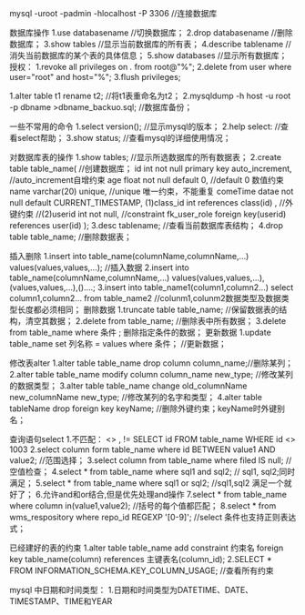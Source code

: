 mysql -uroot -padmin -hlocalhost -P 3306   //连接数据库

数据库操作
1.use databasename     //切换数据库；
2.drop databasename    //删除数据库；
3.show tables          //显示当前数据库的所有表；
4.describe tablename   // 消失当前数据库的某个表的具体信息；
5.show databases       //显示所有数据库；
授权：
1.revoke all privileges on *.* from root@"%"; 
2.delete from user where user="root" and host="%";
3.flush privileges;

1.alter table t1 rename t2;   //将t1表重命名为t2；
2.mysqldump -h host -u root -p dbname >dbname_backuo.sql;   //数据库备份；

一些不常用的命令
1.select version();     //显示mysql的版本；
2.help select:          //查看select帮助；
3.show status;          //查看mysql的详细使用情况；

对数据库表的操作
1.show tables;  //显示所选数据库的所有数据表；
2.create table table_name(     //创建数据库；
id  int not null primary key auto_increment,    //auto_increment自增约束
age float not null default 0,                   //default 0   数值约束
name  varchar(20)  unique,                      //unique  唯一约束，不能重复
comeTime datae  not null default CURRENT_TIMESTAMP,
(1)class_id int references  class(id)    ,          //外键约束
//(2)userid  int not null,
//constraint fk_user_role foreign key(userid) references user(id)
);
3.desc tablename;      //查看当前数据库表结构；
4.drop table table_name;  //删除数据表；

插入删除
1.insert into table_name(columnName,columnName,...)  values(values,values,...);   //插入数据
2.insert into table_name(columnName,columnName,...) values(values,values,...),(values,values,...),()....;
3.insert into table_name1(column1,column2...) select column1,column2... from table_name2
//colunm1,colunm2数据类型及数据类型长度都必须相同；
删除数据
1.truncate table table_name;     //保留数据表的结构，清空其数据；
2.delete from table_name;     //删除表中所有数据；
3.delete from table_name where  条件  ;    删除指定条件的数据；
更新数据
1.update table_name  set 列名称 = values where 条件；   //更新数据；

修改表alter
1.alter table table_name drop column column_name;//删除某列；
2.alter table table_name modify column column_name new_type;    //修改某列的数据类型；
3.alter table table_name change  old_columnName   new_columnName  new_type;    //修改某列的名字和类型；
4.alter table tableName drop foreign key keyName;      //删除外键约束；keyName时外键别名；

查询语句select
1.不匹配：  <>  ,  !=
SELECT id FROM table_name WHERE id <> 1003
2.select column form table_name where id BETWEEN value1  AND value2;  //范围选择；
3.select column from table_name  where filed IS null;  //空值检查；
4.select * from table_name where  sql1  and sql2;    // sql1, sql2;同时满足；
5.select * from table_name where  sql1  or sql2;     //sql1,sql2 满足一个就好了；
6.允许and和or结合,但是优先处理and操作
7.select * from table_name where column in(value1,value2);   //括号的每个值都匹配；
8.select * from wms_respository where repo_id  REGEXP '[0-9]';   //select 条件也支持正则表达式；


已经建好的表的约束
1.alter table table_name add constraint 约束名  foreign key table_name(column)  references  主键表名(column_id);
2.SELECT * FROM INFORMATION_SCHEMA.KEY_COLUMN_USAGE;  //查看所有约束

mysql 中日期和时间类型：
1.日期和时间类型为DATETIME、DATE、TIMESTAMP、TIME和YEAR

